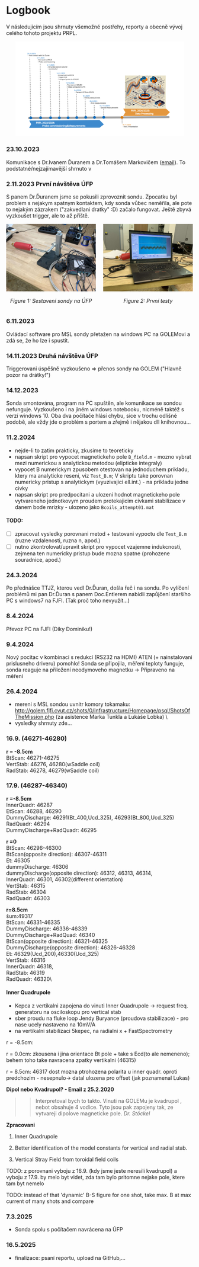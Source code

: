 # Logbook
V následujícím jsou shrnuty všemožné postřehy, reporty a obecně vývoj celého tohoto projektu PRPL.

<p align="center">
  <img src="Figs/draw/roadmap_introPres_PRPLA.svg" width="455"/> 
  <br/>
  <em></em>
</p>


### 23.10.2023
Komunikace s Dr.Ivanem Ďuranem a Dr.Tomášem Markovičem ([email](emails/Re_Měření_magnetických_polí_na_tokamaku_GOLEM.eml)). To podstatné/nejzajímavější shrnuto v 

### 2.11.2023 První návštěva ÚFP
S panem Dr.Ďuranem jsme se pokusili zprovoznit sondu. 
Zpocatku byl problem s nejakym spatnym kontaktem, kdy sonda vůbec neměřila, ale pote to nejakým zázrakem ("zakvedlani dratky" :D) začalo fungovat. Ještě zbyvá vyzkoušet trigger, ale to až příště.

<div style="text-align: center;">
  <div style="display: inline-flex; gap: 20px;">
    <div>
      <img src="Figs/photos/UFP_02.jpg" alt="Figure 1" width="300">
      <p style="text-align: center;"><em>Figure 1: Sestavení sondy na ÚFP</em></p>
    </div>
    <div>
      <img src="Figs/photos/UFP_01.jpg" alt="Figure 2" width="300">
      <p style="text-align: center;"><em>Figure 2: První testy</em></p>
    </div>
  </div>
</div>

### 6.11.2023 
Ovládací software pro MSL sondy přetažen na windows PC na GOLEMovi a zdá se, že ho lze i spustit.

### 14.11.2023 Druhá návštěva ÚFP
Triggerovani úspěšně vyzkoušeno => přenos sondy na GOLEM ("Hlavně pozor na drátky!")

### 14.12.2023
Sonda smontována, program na PC spuštěn, ale komunikace se sondou nefunguje. Vyzkoušeno i na jiném windows notebooku, nicméně taktéž s verzí windows 10. Oba dva počítače hlásí chybu, sice v trochu odlišné podobě, ale vždy jde o problém s portem a zřejmě i nějakou dll knihovnou... 

### 11.2.2024
- nejde-li to zatim prakticky, zkusime to teoreticky
- napsan skript pro vypocet magnetickeho pole `B_field.m` - mozno vybrat mezi numerickou a analytickou metodou (elipticke integraly)
- vypocet B numerickym zpusobem otestovan na jednoduchem prikladu, ktery ma analyticke reseni, viz `Test_B.m`; V skriptu take porovnan numericky pristup s analytickym (vyuzivajici ell.int.) - na prikladu jedne civky
- napsan skript pro predpocitani a ulozeni hodnot magnetickeho pole vytvareneho jednotkovym proudem protekajicim civkami stabilizace v danem bode mrizky - ulozeno jako `Bcoils_attempt01.mat`

#### TODO:
- [ ] zpracovat vysledky porovnani metod + testovani vypoctu dle `Test_B.m` (ruzne vzdalenosti, ruzna n, apod.)
- [ ] nutno zkontrolovat/upravit skript pro vypocet vzajemne indukcnosti, zejmena ten numericky pristup bude mozna spatne (prohozene souradnice, apod.) 

### 24.3.2024
Po přednášce TTJZ, kterou vedl Dr.Ďuran, došla řeč i na sondu. Po vylíčení problémů mi pan Dr.Ďuran s panem Doc.Entlerem nabídli zapůjčení staršího PC s windows7 na FJFI. (Tak proč toho nevyužít...)

### 8.4.2024
Převoz PC na FJFI (Díky Dominiku!)


### 9.4.2024
Nový pocitac v kombinaci s redukcí (RS232 na HDMI) ATEN (+ nainstalovani prislusneho driveru) pomohlo! Sonda se připojila, měření teploty funguje, sonda reaguje na přiložení neodymoveho magnetku -> Připraveno na měření


### 26.4.2024
- mereni s MSL sondou uvnitr komory tokamaku: http://golem.fjfi.cvut.cz/shots/0/Infrastructure/Homepage/psql/ShotsOfTheMission.php (za asistence Marka Tunkla a Lukáše Lobka) \
- vysledky shrnuty zde...



### 16.9. (46271-46280)
**r = -8.5cm**\
BtScan: 46271-46275\
VertStab: 46276, 46280(wSaddle coil)\
RadStab: 46278, 46279(wSaddle coil)



### 17.9. (46287-46340)
**r =-8.5cm**\
InnerQuadr: 46287\
EtScan: 46288, 46290\
DummyDischarge: 46291(Bt_400,Ucd_325), 46293(Bt_800,Ucd_325)\
RadQuadr: 46294\
DummyDischarge+RadQuadr: 46295

**r =0**\
BtScan: 46296-46300\
BtScan(opposite direction): 46307-46311\
Et: 46305\
dummyDischarge: 46306\
dummyDischarge(opposite direction): 46312, 46313, 46314, \
InnerQuadr: 46301, 46302(different orientation)\
VertStab: 46315\
RadStab: 46304\
RadQuadr: 46303

**r=8.5cm**\
šum:49317\
BtScan: 46331-46335\
DummyDischarge: 46336-46339\
DummyDischarge+RadQuad: 46340\
BtScan(opposite direction): 46321-46325\
DummyDischarge(opposite direction): 46326-46328\
Et: 46329(Ucd_200),46330(Ucd_325)\
VertStab: 46316\
InnerQuadr: 46318, \
RadStab: 46319\
RadQuadr: 46320\


#### Inner Quadrupole 
- Kepca z vertikalni zapojena do vinuti Inner Quadrupole -> request freq. generatoru na osciloskopu pro vertical stab
- sber proudu na fluke loop Jendy Buryance (proudova stabilizace) - pro nase ucely nastaveno na 10mV/A
- na vertikalni stabilizaci 5kepec, na radialni x + FastSpectrometry


r = -8.5cm:  

r = 0.0cm: zkousena i jina orientace Bt pole + take s Ecd(to ale nemeneno); behem toho take navracena zpatky vertikalni (46315) 

r = 8.5cm: 46317 dost mozna ptrohozena polarita u inner quadr. oproti predchozim - nesepnulo-> datal ulozena pro offset (jak poznamenal Lukas)

**Dipol nebo Kvadrupol? - Email z 25.2.2020**
>> Interpretoval bych to takto. Vinuti na GOLEMu je kvadrupol , nebot obsahuje 4 vodice. Tyto jsou pak zapojeny tak, ze vytvareji dipolove magneticke pole.  *Dr. Stöckel*

**Zpracovani**
1. Inner Quadrupole

2. Better identification of the model constants for vertical and radial stab.

3. Vertical Stray Field from toroidal field coils


TODO: z porovnani vyboju z 16.9. (kdy jsme jeste neresili kvadrupol) a vyboju z 17.9. by melo byt videt, zda tam bylo pritomne nejake pole, ktere tam byt nemelo

TODO: instead of that 'dynamic' B-S figure for one shot, take max. B at max current of many shots and compare

### 7.3.2025
- Sonda spolu s počítačem navrácena na ÚFP


### 16.5.2025
- finalizace: psaní reportu, upload na GitHub,...




